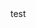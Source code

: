 <style>
    h1 { display :none !important }
    .markdown-body {
        padding: 0 !important;
        margin: 0 !important;
    }
</style>

<div> test </div>
<script>

</script>
